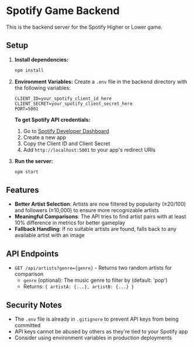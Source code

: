 # Spotify Game Backend

This is the backend server for the Spotify Higher or Lower game.

## Setup

1. **Install dependencies:**
   ```bash
   npm install
   ```

2. **Environment Variables:**
   Create a `.env` file in the backend directory with the following variables:
   ```
   CLIENT_ID=your_spotify_client_id_here
   CLIENT_SECRET=your_spotify_client_secret_here
   PORT=5001
   ```

   **To get Spotify API credentials:**
   1. Go to [Spotify Developer Dashboard](https://developer.spotify.com/dashboard)
   2. Create a new app
   3. Copy the Client ID and Client Secret
   4. Add `http://localhost:5001` to your app's redirect URIs

3. **Run the server:**
   ```bash
   npm start
   ```

## Features

- **Better Artist Selection**: Artists are now filtered by popularity (≥20/100) and followers (≥10,000) to ensure more recognizable artists
- **Meaningful Comparisons**: The API tries to find artist pairs with at least 10% difference in metrics for better gameplay
- **Fallback Handling**: If no suitable artists are found, falls back to any available artist with an image

## API Endpoints

- `GET /api/artists?genre={genre}` - Returns two random artists for comparison
  - `genre` (optional): The music genre to filter by (default: 'pop')
  - Returns: `{ artistA: {...}, artistB: {...} }`

## Security Notes

- The `.env` file is already in `.gitignore` to prevent API keys from being committed
- API keys cannot be abused by others as they're tied to your Spotify app
- Consider using environment variables in production deployments
